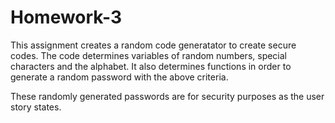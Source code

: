 # Homework-3

This assignment creates a random code generatator to create secure codes. 
The code determines variables of random numbers, special characters and the alphabet. It also determines functions in order to generate a random password with the above criteria. 

These randomly generated passwords are for security purposes as the user story states. 